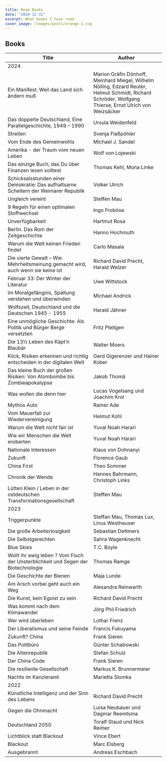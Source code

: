 ```yaml
---
title: Read Books
date: "2024-12-31"
excerpt: What books I have read
cover_image: /images/posts/orange-1.svg
---
```


## Books

| Title                                                                               | Author                                                                                                                                                  |
| ----------------------------------------------------------------------------------- | ------------------------------------------------------------------------------------------------------------------------------------------------------- |
| 2024                                                                                |                                                                                                                                                         |
| Ein Manifest: Weil das Land sich ändern muß                                         | Marion Gräfin Dönhoff, Meinhard Miegel, Wilhelm Nölling, Edzard Reuter, Helmut Schmidt, Richard Schröder, Wolfgang Thierse, Ernst Ulrich von Weizsäcker |
| Das doppelte Deutschland, Eine Parallelgeschichte, 1949 – 1990                      | Ursula Weidenfeld                                                                                                                                       |
| Streiten                                                                            | Svenja Flaßpöhler                                                                                                                                       |
| Vom Ende des Gemeinwohls                                                            | Michael J. Sandel                                                                                                                                       |
| Amerika - der Traum vom neuen Leben                                                 | Wolf von Lojewski                                                                                                                                       |
| Das einzige Buch, das Du über Finanzen lesen solltest                               | Thomas Kehl, Mona Linke                                                                                                                                 |
| Schicksalsstunden einer Demokratie: Das aufhaltsame Scheitern der Weimarer Republik | Volker Ulrich                                                                                                                                           |
| Ungleich vereint                                                                    | Steffen Mau                                                                                                                                             |
| 9 Regeln für einen optimalen Stoffwechsel                                           | Ingo Froböse                                                                                                                                            |
| Unverfügbarkeit                                                                     | Hartmut Rosa                                                                                                                                            |
| Berlin. Das Rom der Zeitgeschichte                                                  | Hanno Hochmuth                                                                                                                                          |
| Warum die Welt keinen Frieden findet                                                | Carlo Masala                                                                                                                                            |
| Die vierte Gewalt – Wie Mehrheitsmeinung gemacht wird, auch wenn sie keine ist      | Richard David Precht, Harald Welzer                                                                                                                     |
| Februar 33: Der Winter der Literatur                                                | Uwe Wittstock                                                                                                                                           |
| Im Moralgefängnis, Spaltung verstehen und überwinden                                | Michael Andrick                                                                                                                                         |
| Wolfszeit, Deutschland und die Deutschen 1945 - 1955                                | Harald Jähner                                                                                                                                           |
| Eine unmögliche Geschichte: Als Politik und Bürger Berge versetzten                 | Fritz Pleitgen                                                                                                                                          |
| Die 13½ Leben des Käpt’n Blaubär                                                    | Walter Moers                                                                                                                                            |
| Klick, Risiken erkennen und richtig entscheiden in der digitalen Welt               | Gerd Gigerenzer und Hainer Kober                                                                                                                        |
| Das kleine Buch der großen Risiken: Von Atombombe bis Zombieapokalypse              | Jakob Thomä                                                                                                                                             |
| Was wollen die denn hier                                                            | Lucas Vogelsang und Joachim Krol                                                                                                                        |
| Mythos Auto                                                                         | Rainer Ade                                                                                                                                              |
| Vom Mauerfall zur Wiedervereinigung                                                 | Helmut Kohl                                                                                                                                             |
| Warum die Welt nicht fair ist                                                       | Yuval Noah Harari                                                                                                                                       |
| Wie wir Menschen die Welt eroberten                                                 | Yuval Noah Harari                                                                                                                                       |
| Nationale Interessen                                                                | Klaus von Dohnanyi                                                                                                                                      |
| Zukunft                                                                             | Florence Gaub                                                                                                                                           |
| China First                                                                         | Theo Sommer                                                                                                                                             |
| Chronik der Wende                                                                   | Hannes Bahrmann, Christoph Links                                                                                                                        |
| Lütten Klein / Leben in der ostdeutschen Transformationsgesellschaft                | Steffen Mau                                                                                                                                             |
| 2023                                                                                |                                                                                                                                                         |
| Triggerpunkte                                                                       | Steffan Mau, Thomas Lux, Linus Westheuser                                                                                                               |
| Die große Arbeiterlosigkeit                                                         | Sebastian Dettmers                                                                                                                                      |
| Die Selbstgerechten                                                                 | Sahra Wagenknecht                                                                                                                                       |
| Blue Skies                                                                          | T.C. Boyle                                                                                                                                              |
| Wollt ihr ewig leben ? Vom Fluch der Unsterblichkeit und Segen der Biotechnologie   | Thomas Ramge                                                                                                                                            |
| Die Geschichte der Bienen                                                           | Maja Lunde                                                                                                                                              |
| Am Arsch vorbei geht auch ein Weg                                                   | Alexandra Reinwarth                                                                                                                                     |
| Die Kunst, kein Egoist zu sein                                                      | Richard David Precht                                                                                                                                    |
| Was kommt nach dem Klimawandel                                                      | Jörg Phil Friedrich                                                                                                                                     |
| Wer wird überleben                                                                  | Lothar Frenz                                                                                                                                            |
| Der Liberalismus und seine Feinde                                                   | Francis Fukuyama                                                                                                                                        |
| Zukunft? China                                                                      | Frank Sieren                                                                                                                                            |
| Das Politbüro                                                                       | Günter Schabowski                                                                                                                                       |
| Die Altenrepublik                                                                   | Stefan Schulz                                                                                                                                           |
| Der China Code                                                                      | Frank Sieren                                                                                                                                            |
| Die resiliente Gesellschaft                                                         | Markus K. Brunnermeier                                                                                                                                  |
| Nachts im Kanzleramt                                                                | Marietta Slomka                                                                                                                                         |
| 2022                                                                                |                                                                                                                                                         |
| Künstliche Intelligenz und der Sinn des Lebens                                      | Richard David Precht                                                                                                                                    |
| Gegen die Ohnmacht                                                                  | Luisa Neubauer und Dagmar Reemtsma                                                                                                                      |
| Deutschland 2050                                                                    | Toralf Staud und Nick Reimer                                                                                                                            |
| Lichtblick statt Blackout                                                           | Vince Ebert                                                                                                                                             |
| Blackout                                                                            | Marc Elsberg                                                                                                                                            |
| Ausgebrannt                                                                         | Andreas Eschbach                                                                                                                                        |

